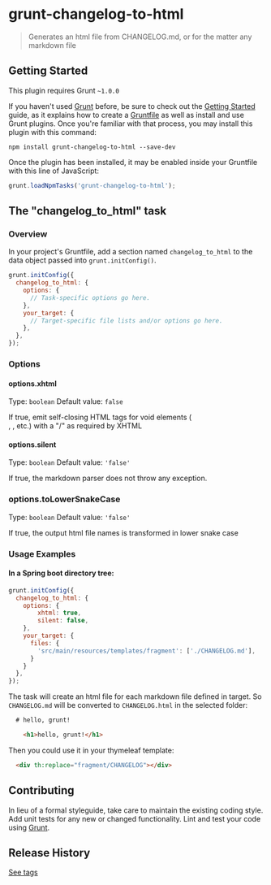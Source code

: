 # grunt-changelog-to-html

> Generates an html file from CHANGELOG.md, or for the matter any markdown file

## Getting Started
This plugin requires Grunt `~1.0.0`

If you haven't used [Grunt](http://gruntjs.com/) before, be sure to check out the [Getting Started](http://gruntjs.com/getting-started) guide, as it explains how to create a [Gruntfile](http://gruntjs.com/sample-gruntfile) as well as install and use Grunt plugins. Once you're familiar with that process, you may install this plugin with this command:

```shell
npm install grunt-changelog-to-html --save-dev
```

Once the plugin has been installed, it may be enabled inside your Gruntfile with this line of JavaScript:

```js
grunt.loadNpmTasks('grunt-changelog-to-html');
```

## The "changelog_to_html" task

### Overview
In your project's Gruntfile, add a section named `changelog_to_html` to the data object passed into `grunt.initConfig()`.

```js
grunt.initConfig({
  changelog_to_html: {
    options: {
      // Task-specific options go here.
    },
    your_target: {
      // Target-specific file lists and/or options go here.
    },
  },
});
```

### Options

#### options.xhtml
Type: `boolean`
Default value: `false`

If true, emit self-closing HTML tags for void elements (<br/>, <img/>, etc.) with a "/" as required by XHTML

#### options.silent
Type: `boolean`
Default value: `'false'`

If true, the markdown parser does not throw any exception.

### options.toLowerSnakeCase
Type: `boolean`
Default value: `'false'`

If true, the output html file names is transformed in lower snake case

### Usage Examples

#### In a Spring boot directory tree:

```js
grunt.initConfig({
  changelog_to_html: {
    options: {
        xhtml: true,
        silent: false,
    },    
    your_target: {      
      files: {
        'src/main/resources/templates/fragment': ['./CHANGELOG.md'],
      }
    }
  },
});
```
The task will create an html file for each markdown file defined in target. So `CHANGELOG.md` will be converted to `CHANGELOG.html` in the selected folder:

```markdown
  # hello, grunt!
```
```html
    <h1>hello, grunt!</h1>
```
Then you could use it in your thymeleaf template:
```html
  <div th:replace="fragment/CHANGELOG"></div>
```

## Contributing
In lieu of a formal styleguide, take care to maintain the existing coding style. Add unit tests for any new or changed functionality. Lint and test your code using [Grunt](http://gruntjs.com/).

## Release History
[See tags](https://github.com/devilcius/grunt-changelog-to-html/tags)
